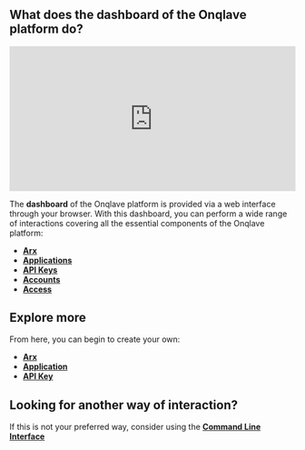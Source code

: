 ## **What does the dashboard of the Onqlave platform do?**

<div style="width:100%;height:0px;position:relative;padding-bottom:50.548%;"><iframe src="https://streamable.com/e/m8fnvi?autoplay=1&nocontrols=1" frameborder="0" width="100%" height="100%" allowfullscreen allow="autoplay" style="width:100%;height:100%;position:absolute;left:0px;top:0px;overflow:hidden;"></iframe></div>

The **dashboard** of the Onqlave platform is provided via a web interface through your browser.
With this dashboard, you can perform a wide range of interactions covering all the essential components of the Onqlave platform:

- **[Arx](../administration/arx)**
- **[Applications](../administration/application)**
- **[API Keys](../administration/apikey)**
- **[Accounts](../platform/account)**
- **[Access](../platform/access)**

## **Explore more**

From here, you can begin to create your own:

- **[Arx](../administration/arx)**
- **[Application](../administration/application)**
- **[API Key](../administration/apikey)**


## **Looking for another way of interaction?**

If this is not your preferred way, consider using the [**Command Line Interface**](../cli-guide/overview-cli.md)
